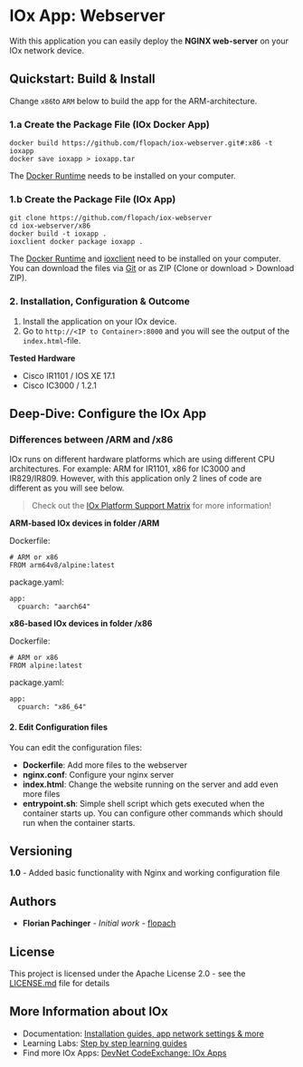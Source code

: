 # IOx App: Webserver

With this application you can easily deploy the **NGINX web-server** on your IOx network device.

## Quickstart: Build & Install

Change `x86`to `ARM` below to build the app for the ARM-architecture.

### 1.a Create the Package File (IOx Docker App)

```
docker build https://github.com/flopach/iox-webserver.git#:x86 -t ioxapp
docker save ioxapp > ioxapp.tar
```

The [Docker Runtime](https://www.docker.com/products/docker-desktop) needs to be installed on your computer.

### 1.b Create the Package File (IOx App)

```
git clone https://github.com/flopach/iox-webserver
cd iox-webserver/x86
docker build -t ioxapp .
ioxclient docker package ioxapp .
```
The [Docker Runtime](https://www.docker.com/products/docker-desktop) and [ioxclient](https://developer.cisco.com/docs/iox/#!iox-resource-downloads/downloads) need to be installed on your computer. You can download the files via [Git](https://git-scm.com/downloads) or as ZIP (Clone or download > Download ZIP).

### 2. Installation, Configuration & Outcome

1. Install the application on your IOx device.
2. Go to `http://<IP to Container>:8000` and you will see the output of the `index.html`-file.

**Tested Hardware**

* Cisco IR1101 / IOS XE 17.1
* Cisco IC3000 / 1.2.1

## Deep-Dive: Configure the IOx App

### Differences between /ARM and /x86

IOx runs on different hardware platforms which are using different CPU architectures. For example: ARM for IR1101, x86 for IC3000 and IR829/IR809. However, with this application only 2 lines of code are different as you will see below.

> Check out the [IOx Platform Support Matrix](https://developer.cisco.com/docs/iox/#!platform-support-matrix) for more information!

**ARM-based IOx devices in folder /ARM**

Dockerfile:

```
# ARM or x86
FROM arm64v8/alpine:latest
```

package.yaml:

```
app:
  cpuarch: "aarch64"
```

**x86-based IOx devices in folder /x86**

Dockerfile:

```
# ARM or x86
FROM alpine:latest
```

package.yaml:

```
app:
  cpuarch: "x86_64"
```

#### 2. Edit Configuration files

You can edit the configuration files:

* **Dockerfile**: Add more files to the webserver
* **nginx.conf**: Configure your nginx server
* **index.html**: Change the website running on the server and add even more files
* **entrypoint.sh**: Simple shell script which gets executed when the container starts up. You can configure other commands which should run when the container starts.

## Versioning

**1.0** - Added basic functionality with Nginx and working configuration file

## Authors

* **Florian Pachinger** - *Initial work* - [flopach](https://github.com/flopach)

## License

This project is licensed under the Apache License 2.0 - see the [LICENSE.md](LICENSE.md) file for details

## More Information about IOx

* Documentation: [Installation guides, app network settings & more](https://developer.cisco.com/docs/iox/)
* Learning Labs: [Step by step learning guides](https://developer.cisco.com/learning/labs/tags/IOx/page/1)
* Find more IOx Apps: [DevNet CodeExchange: IOx Apps](https://developer.cisco.com/codeexchange/platforms/iox)
